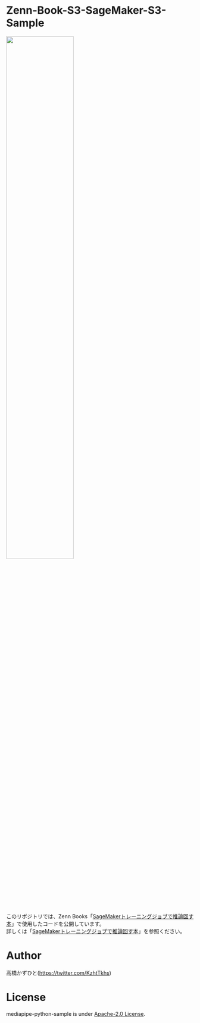# Zenn-Book-S3-SageMaker-S3-Sample
<img src="https://user-images.githubusercontent.com/37477845/147133190-b4174a0c-978f-458d-a78c-c922e01e254d.png" width="60%">

このリポジトリでは、Zenn Books「[SageMakerトレーニングジョブで推論回す本](https://zenn.dev/kazuhito/books/4bfc0e4e39752c)」で使用したコードを公開しています。<br>
詳しくは「[SageMakerトレーニングジョブで推論回す本](https://zenn.dev/kazuhito/books/4bfc0e4e39752c)」を参照ください。

# Author
高橋かずひと(https://twitter.com/KzhtTkhs)
 
# License 
mediapipe-python-sample is under [Apache-2.0 License](LICENSE).

